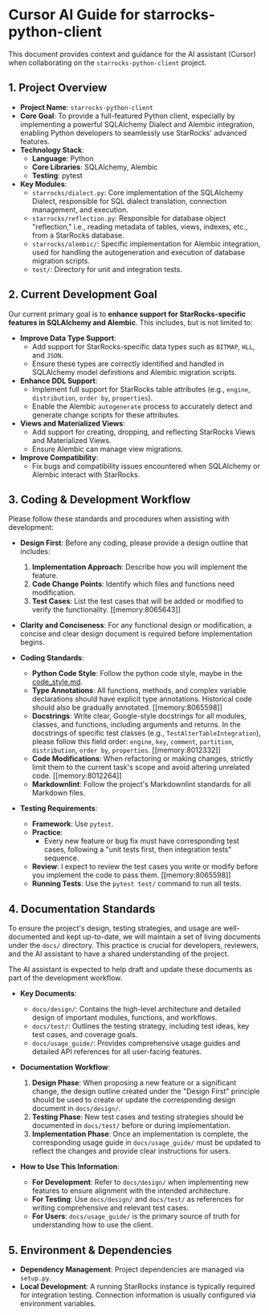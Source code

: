# Cursor AI Guide for starrocks-python-client

This document provides context and guidance for the AI assistant (Cursor) when collaborating on the `starrocks-python-client` project.

## 1. Project Overview

- **Project Name**: `starrocks-python-client`
- **Core Goal**: To provide a full-featured Python client, especially by implementing a powerful SQLAlchemy Dialect and Alembic integration, enabling Python developers to seamlessly use StarRocks' advanced features.
- **Technology Stack**:
  - **Language**: Python
  - **Core Libraries**: SQLAlchemy, Alembic
  - **Testing**: pytest
- **Key Modules**:
  - `starrocks/dialect.py`: Core implementation of the SQLAlchemy Dialect, responsible for SQL dialect translation, connection management, and execution.
  - `starrocks/reflection.py`: Responsible for database object "reflection," i.e., reading metadata of tables, views, indexes, etc., from a StarRocks database.
  - `starrocks/alembic/`: Specific implementation for Alembic integration, used for handling the autogeneration and execution of database migration scripts.
  - `test/`: Directory for unit and integration tests.

## 2. Current Development Goal

Our current primary goal is to **enhance support for StarRocks-specific features in SQLAlchemy and Alembic**. This includes, but is not limited to:

- **Improve Data Type Support**:
  - Add support for StarRocks-specific data types such as `BITMAP`, `HLL`, and `JSON`.
  - Ensure these types are correctly identified and handled in SQLAlchemy model definitions and Alembic migration scripts.
- **Enhance DDL Support**:
  - Implement full support for StarRocks table attributes (e.g., `engine`, `distribution`, `order by`, `properties`).
  - Enable the Alembic `autogenerate` process to accurately detect and generate change scripts for these attributes.
- **Views and Materialized Views**:
  - Add support for creating, dropping, and reflecting StarRocks Views and Materialized Views.
  - Ensure Alembic can manage view migrations.
- **Improve Compatibility**:
  - Fix bugs and compatibility issues encountered when SQLAlchemy or Alembic interact with StarRocks.

## 3. Coding & Development Workflow

Please follow these standards and procedures when assisting with development:

- **Design First**: Before any coding, please provide a design outline that includes:

  1. **Implementation Approach**: Describe how you will implement the feature.
  2. **Code Change Points**: Identify which files and functions need modification.
  3. **Test Cases**: List the test cases that will be added or modified to verify the functionality.
     [[memory:8065643]]

- **Clarity and Conciseness**: For any functional design or modification, a concise and clear design document is required before implementation begins.

- **Coding Standards**:
  - **Python Code Style**: Follow the python code style, maybe in the [code_style.md](code_style.md).
  - **Type Annotations**: All functions, methods, and complex variable declarations should have explicit type annotations. Historical code should also be gradually annotated. [[memory:8065598]]
  - **Docstrings**: Write clear, Google-style docstrings for all modules, classes, and functions, including arguments and returns. In the docstrings of specific test classes (e.g., `TestAlterTableIntegration`), please follow this field order: `engine`, `key`, `comment`, `partition`, `distribution`, `order by`, `properties`. [[memory:8012332]]
  - **Code Modifications**: When refactoring or making changes, strictly limit them to the current task's scope and avoid altering unrelated code. [[memory:8012264]]
  - **Markdownlint**: Follow the project's Markdownlint standards for all Markdown files.

- **Testing Requirements**:
  - **Framework**: Use `pytest`.
  - **Practice**:
    - Every new feature or bug fix must have corresponding test cases, following a "unit tests first, then integration tests" sequence.
  - **Review**: I expect to review the test cases you write or modify before you implement the code to pass them. [[memory:8065598]]
  - **Running Tests**: Use the `pytest test/` command to run all tests.

## 4. Documentation Standards

To ensure the project's design, testing strategies, and usage are well-documented and kept up-to-date, we will maintain a set of living documents under the `docs/` directory. This practice is crucial for developers, reviewers, and the AI assistant to have a shared understanding of the project.

The AI assistant is expected to help draft and update these documents as part of the development workflow.

- **Key Documents**:

  - `docs/design/`: Contains the high-level architecture and detailed design of important modules, functions, and workflows.
  - `docs/test/`: Outlines the testing strategy, including test ideas, key test cases, and coverage goals.
  - `docs/usage_guide/`: Provides comprehensive usage guides and detailed API references for all user-facing features.

- **Documentation Workflow**:

  1. **Design Phase**: When proposing a new feature or a significant change, the design outline created under the "Design First" principle should be used to create or update the corresponding design document in `docs/design/`.
  2. **Testing Phase**: New test cases and testing strategies should be documented in `docs/test/` before or during implementation.
  3. **Implementation Phase**: Once an implementation is complete, the corresponding usage guide in `docs/usage_guide/` must be updated to reflect the changes and provide clear instructions for users.

- **How to Use This Information**:
  - **For Development**: Refer to `docs/design/` when implementing new features to ensure alignment with the intended architecture.
  - **For Testing**: Use `docs/design/` and `docs/test/` as references for writing comprehensive and relevant test cases.
  - **For Users**: `docs/usage_guide/` is the primary source of truth for understanding how to use the client.

## 5. Environment & Dependencies

- **Dependency Management**: Project dependencies are managed via `setup.py`.
- **Local Development**: A running StarRocks instance is typically required for integration testing. Connection information is usually configured via environment variables.
